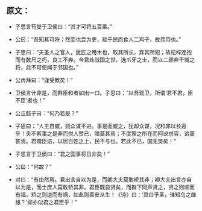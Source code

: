 
## 原文：

-  子思言苟燮于卫侯曰：“其才可将五百乘。”
-  公曰：“吾知其可将；然变也尝为吏，赋于民而食人二鸡子，故弗用也。”
-  子思曰：“夫圣人之官人，犹匠之用木也，取其所长，弃其所短；故杞梓连抱而有数尺之朽，良工不弃。今君处战国之世，选爪牙之士，而以二卵弃干城之将，此不可使闻于邻国也。”
-  公再拜曰：“谨受教矣！”
  
- 卫侯言计非是，而群臣和者如出一口。子思曰：“以吾观卫，所谓‘君不君，臣不臣’者也！”
- 公丘懿子曰：“何乃若是？”
- 子思曰：“人主自臧，则众谋不进。事是而臧之，犹却众谋，况和非以长恶乎！夫不察事之是非而悦人赞已，暗莫甚焉；不度理之所在而阿谀求容，谄莫甚焉。君暗臣谄，以居百姓之上，民不与也。若此不已，国无类矣！”


- 子思言于卫侯曰：“君之国事将日非矣！”
- 公曰：“何故？”
- 对曰：“有由然焉。君出言自以为是，而卿大夫莫敢矫其非；卿大夫出言亦自以为是，而士庶人莫敢矫其非。君臣既自贤矣，而群下同声贤之，贤之则顺而有福，矫之则逆而有祸，如此则善安从生！《诗》曰：‘具曰予圣，谁知乌之雌雄？’抑亦似君之君臣乎！”